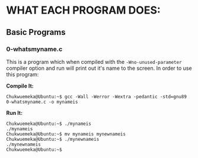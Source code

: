 # WHAT EACH PROGRAM DOES:

## Basic Programs

### 0-whatsmyname.c
This is a program which when compiled with the `-Wno-unused-parameter` compiler option and run will print out it's name to the screen. In order to use this program:

**Compile It:**
```
Chukwuemeka@Ubuntu:~$ gcc -Wall -Werror -Wextra -pedantic -std=gnu89 0-whatsmyname.c -o mynameis
```
**Run It:**
```
Chukwuemeka@Ubuntu:~$ ./mynameis 
./mynameis
Chukwuemeka@Ubuntu:~$ mv mynameis mynewnameis
Chukwuemeka@Ubuntu:~$ ./mynewnameis 
./mynewnameis
Chukwuemeka@Ubuntu:~$ 
```
